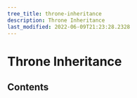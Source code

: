 ```yaml
---
tree_title: throne-inheritance
description: Throne Inheritance
last_modified: 2022-06-09T21:23:28.2328
---
```


# Throne Inheritance

## Contents
